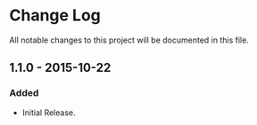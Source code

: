 # Change Log
All notable changes to this project will be documented in this file.

## 1.1.0 - 2015-10-22
### Added
- Initial Release.
